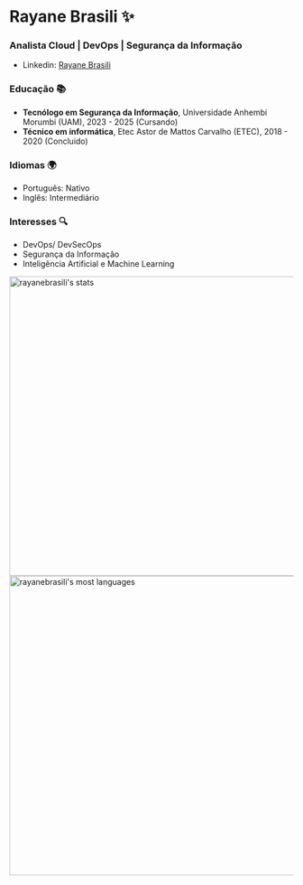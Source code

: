 # Rayane Brasili ✨
### Analista Cloud | DevOps | Segurança da Informação

- Linkedin: [Rayane Brasili](www.linkedin.com/in/rayane-brasili-257979207)

### Educação 📚
- **Tecnólogo em Segurança da Informação**, Universidade Anhembi Morumbi (UAM), 2023 - 2025 (Cursando)
- **Técnico em informática**, Etec Astor de Mattos Carvalho (ETEC), 2018 - 2020 (Concluido)

### Idiomas 🌍
- Português: Nativo
- Inglês: Intermediário

### Interesses 🔍
- DevOps/ DevSecOps
- Segurança da Informação
- Inteligência Artificial e Machine Learning


<p align="left">
<img width="530em" src="https://github-readme-stats.vercel.app/api?username=rayanebrasili&show_icons=true&theme=vision-friendly-dark" alt="rayanebrasili's stats"/>
<img width="530em" src="https://github-readme-stats.vercel.app/api/top-langs/?username=rayanebrasili&layout=compact&theme=vision-friendly-dark" alt="rayanebrasili's most languages"/>
</p>

<br><br>



